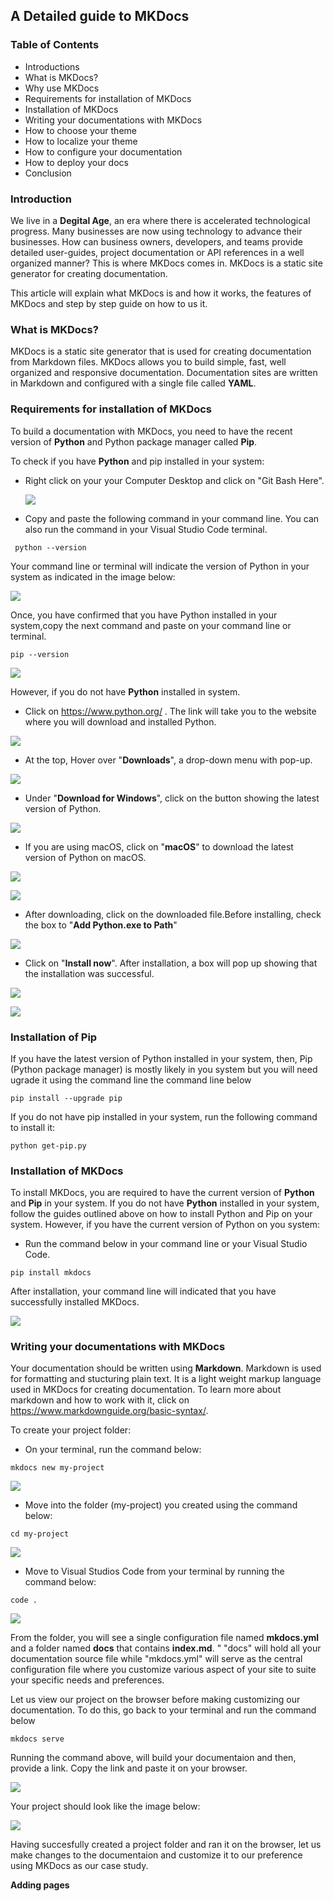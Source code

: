 ## **A Detailed guide to MKDocs**

### **Table of Contents**
- Introductions
- What is MKDocs?
- Why use MKDocs
- Requirements for installation of MKDocs
- Installation of MKDocs
- Writing your documentations with MKDocs
- How to choose your theme 
-  How to localize your theme
-  How to configure your documentation
-  How to deploy your docs
- Conclusion

### **Introduction**
We live in a **Degital Age**, an era where there is accelerated technological progress. Many businesses are now using technology to advance their businesses. How can business owners, developers, and teams provide detailed user-guides, project documentation or API references in a well organized manner? This is where MKDocs comes in. MKDocs is a static site generator for creating documentation. 

This article  will explain what MKDocs is and how it works, the features of MKDocs and step by step guide on how to us it.

### **What is MKDocs?**
MKDocs is a static site generator that is used for creating documentation from Markdown files. MKDocs allows you to build simple, fast, well organized and responsive documentation.
Documentation sites are written in Markdown and configured with a single file called **YAML**.

### **Requirements for installation of MKDocs**

To build a documentation with MKDocs, you need to have the recent version of **Python** and Python package manager called **Pip**.

To check if you have **Python** and pip installed in your system: 

- Right click on your your Computer Desktop and click on "Git Bash Here".
  
  ![](images/openingTheCommandLine.png)
  
- Copy and paste the following command in your command line. You can also run the command in your Visual Studio Code terminal.

```
 python --version
 ```
 Your command line or terminal will indicate the version of Python in your system as indicated in the image below:

 ![](images/pythonVersion.png)

 Once, you have confirmed that you have Python installed in your system,copy the next command and paste on your command line or terminal.

 ```
pip --version
 ```

![](images/pipVersion.png)



However, if you do not have **Python** installed in system. 
  
  - Click on https://www.python.org/ .
The link will take you to the website where you will download and installed Python.

![](images/pythonWebsite.PNG)

- At the top, Hover over "**Downloads**", a drop-down menu with pop-up.

![](images/downloadPython.png)

- Under "**Download for Windows**", click on the button showing the latest version of Python. 

![](images/downloadLatestVersionOfPython.png)

- If you are using macOS, click on "**macOS**" to download the latest version of Python on macOS.


 ![](images/macOSDownload.png)

 ![](images/macOSLatestRelease.PNG)

 - After downloading, click on the downloaded file.Before installing, check the box to "**Add Python.exe to Path**"  

![](images/checkAddPath.png)
  
  - Click on "**Install now**". After installation, a box will pop up showing that the installation was successful.

![](images/installPython.png)

![](images/installationSuccessful.PNG)

### **Installation of Pip**
If you have the latest version of Python installed in your system, then, Pip (Python package manager) is mostly likely in you system but you will need ugrade it using the command line the command line below

```
pip install --upgrade pip
```

If you do not have pip installed in your system, run the following command to install it:

```
python get-pip.py
```

### **Installation of MKDocs**

To install MKDocs, you are required to have the current version of **Python** and **Pip** in your system. If you do not have **Python** installed in your system, follow the guides outlined above on how to install Python and Pip on your system. However, if you have the current version of Python on you system:


- Run the command below in your command line or your Visual Studio Code.

```
pip install mkdocs
```
After installation, your command line will indicated that you have successfully installed MKDocs.

![](images/succefullyInstalledMkdocs.png)


### **Writing your documentations with MKDocs**

Your documentation should be written using **Markdown**. Markdown is used for formatting and stucturing plain text. It is a light weight markup language used in MKDocs for creating documentation. To learn more about markdown and how to work with it, click on https://www.markdownguide.org/basic-syntax/.

To create your project folder:

- On your terminal, run the command below:

```
mkdocs new my-project
```
![](images/createProjectFolder.png)

- Move into the folder (my-project) you created using the command below:

```
cd my-project
```

![](images/moToMyProject.png)

- Move to Visual Studios Code from your terminal by running the command below:

```
code .
```
![](images/moveVSCODE.png)

From the folder, you will see a single configuration file named **mkdocs.yml** and a  folder named **docs** that contains **index.md**. " "docs" will hold all your documentation source file while "mkdocs.yml" will serve as the central configuration file where you customize various aspect of your site to suite your specific needs and preferences.

Let us view our project on the browser before making customizing our documentation. To do this, go back to your terminal and run the command below

```
mkdocs serve
```

Running the command above, will build your documentaion and then, provide a link. Copy the link and paste it on your browser.

![](images/linkToServer.png)

Your project should look like the image below:

![](images/welcomeToMKDOCS.PNG)

Having succesfully created a project folder and ran it on the browser, let us make changes to the documentaion and customize it to our preference using MKDocs as our case study.

**Adding pages**

